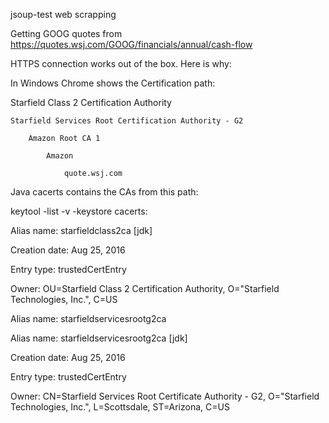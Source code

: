 jsoup-test web scrapping

Getting GOOG quotes from https://quotes.wsj.com/GOOG/financials/annual/cash-flow

HTTPS connection works out of the box. Here is why:

In Windows Chrome shows the Certification path:

Starfield Class 2 Certification Authority

    Starfield Services Root Certification Authority - G2
    
        Amazon Root CA 1
        
            Amazon
            
                quote.wsj.com
                
Java cacerts contains the CAs from this path:

keytool -list -v -keystore cacerts:

Alias name: starfieldclass2ca [jdk]

Creation date: Aug 25, 2016

Entry type: trustedCertEntry

Owner: OU=Starfield Class 2 Certification Authority, O="Starfield Technologies, Inc.", C=US

Alias name: starfieldservicesrootg2ca


Alias name: starfieldservicesrootg2ca [jdk]

Creation date: Aug 25, 2016

Entry type: trustedCertEntry

Owner: CN=Starfield Services Root Certificate Authority - G2, O="Starfield Technologies, Inc.", L=Scottsdale, ST=Arizona, C=US



